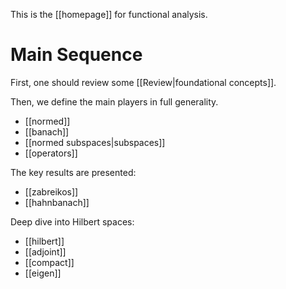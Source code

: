 This is the [[homepage]] for functional analysis.

# Main Sequence

First, one should review some [[Review|foundational concepts]].

Then, we define the main players in full generality.
- [[normed]]
- [[banach]]
- [[normed subspaces|subspaces]]
- [[operators]]

The key results are presented:
- [[zabreikos]]
- [[hahnbanach]]

Deep dive into Hilbert spaces:
- [[hilbert]]
- [[adjoint]]
- [[compact]]
- [[eigen]]